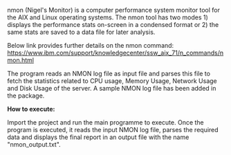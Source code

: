 nmon (Nigel's Monitor) is a computer performance system monitor tool for the AIX and Linux operating systems. The nmon tool has two modes 1) displays the performance stats on-screen in a condensed format or 2) the same stats are saved to a data file for later analysis.

Below link provides further details on the nmon command:
https://www.ibm.com/support/knowledgecenter/ssw_aix_71/n_commands/nmon.html

The program reads an NMON log file as input file and parses this file to fetch the statistics related to CPU usage, Memory Usage, Network Usage and Disk Usage of the server.
A sample NMON log file has been added in the package.

**How to execute:**

Import the project and run the main programme to execute. Once the program is executed, it reads the input NMON log file, parses the required data and displays the final report in an output file with the name "nmon_output.txt". 
